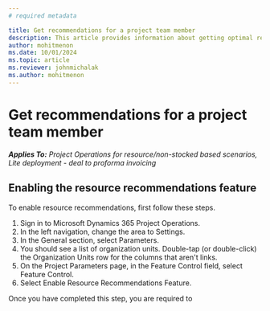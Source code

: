 ```yaml
---
# required metadata

title: Get recommendations for a project team member
description: This article provides information about getting optimal recommendations for a team member, before booking them onto the project.
author: mohitmenon
ms.date: 10/01/2024
ms.topic: article
ms.reviewer: johnmichalak
ms.author: mohitmenon
---
```


# Get recommendations for a project team member

_**Applies To:** Project Operations for resource/non-stocked based scenarios, Lite deployment - deal to proforma invoicing_

## Enabling the resource recommendations feature

To enable resource recommendations, first follow these steps.

1.	Sign in to Microsoft Dynamics 365 Project Operations.
2.	In the left navigation, change the area to Settings.
3.	In the General section, select Parameters.
4.	You should see a list of organization units. Double-tap (or double-click) the Organization Units row for the columns that aren't links.
5.	On the Project Parameters page, in the Feature Control field, select Feature Control.
6.	Select Enable Resource Recommendations Feature.

Once you have completed this step, you are required to 
